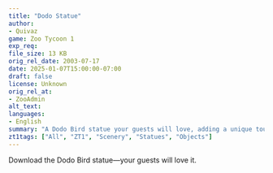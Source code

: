 ```yaml
---
title: "Dodo Statue"
author: 
- Quivaz
game: Zoo Tycoon 1
exp_req:
file_size: 13 KB
orig_rel_date: 2003-07-17
date: 2025-01-07T15:00:00-07:00
draft: false
license: Unknown
orig_rel_at: 
- ZooAdmin
alt_text: 
languages:
- English
summary: "A Dodo Bird statue your guests will love, adding a unique touch to your zoo."
zt1tags: ["All", "ZT1", "Scenery", "Statues", "Objects"]
---
```


Download the Dodo Bird statue—your guests will love it.
